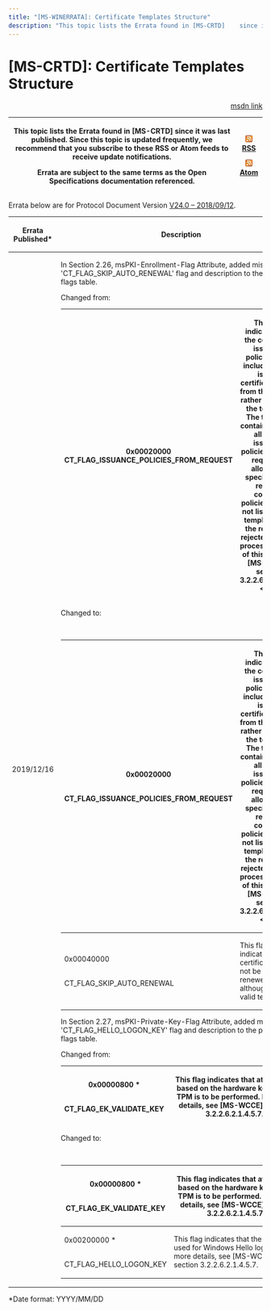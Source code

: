 ```yaml
---
title: "[MS-WINERRATA]: Certificate Templates Structure"
description: "This topic lists the Errata found in [MS-CRTD]    since it was last published. Since this topic is updated frequently, we    recommend that you"
---
```


# [MS-CRTD]: Certificate Templates Structure

<p align="right"><a href="https://msdn.microsoft.com/en-us/library/6898053e-8726-4209-ade2-37f8b0474c99">msdn link</a></p>
<p> </p>

<table>
 <thead>
  <tr>
   <th>
   <p>This topic lists the Errata found in [MS-CRTD]
   since it was last published. Since this topic is updated frequently, we
   recommend that you subscribe to these RSS or Atom feeds to receive update
   notifications.</p>
   <p>Errata are subject to the same terms as the
   Open Specifications documentation referenced.</p>
   </th>
   <th>
   <p><img id="Picture 389" src="MS-WINERRATA_files/image002.png"><span><a href="http://blogs.msdn.com/b/protocol_content_errata/rss.aspx">RSS</a></span>
   </p>
   <p><img id="Picture 388" src="MS-WINERRATA_files/image002.png"><span><a href="http://blogs.msdn.com/b/protocol_content_errata/atom.aspx">Atom</a></span>
   </p>
   <p> </p>
   </th>
  </tr>
 </thead>
</table>

<p>Errata below are for Protocol Document Version <span><a href="https://docs.microsoft.com/en-us/openspecs/windows_protocols/ms-crtd/4c6950e4-1dc2-4ae3-98c3-b8919bb73822">V24.0
– 2018/09/12</a></span>.</p>

<table><thead>
  <tr>
   <th>
   <p>Errata Published*</p>
   </th>
   <th>
   <p>Description</p>
   </th>
  </tr>
 </thead><tbody><tr>
  <td>
  <p>2019/12/16</p>
  </td>
  <td>
  <p>In Section 2.26, msPKI-Enrollment-Flag Attribute,
  added missing 'CT_FLAG_SKIP_AUTO_RENEWAL' flag and description to the
  enrollment flags table.</p>
  <p> </p>
  <p>Changed from: </p>
  <p> </p>
  <p> </p>
  <table>
   <thead>
    <tr>
     <th>
     <p>0x00020000 CT_FLAG_ISSUANCE_POLICIES_FROM_REQUEST</p>
     </th>
     <th>
     <p>This flag indicates that the certificate issuance
     policies to be included in the issued certificate come from the request
     rather than from the template. The template contains a list of all of the
     issuance policies that the request is allowed to specify; if the request
     contains policies that are not listed in the template, then the request is
     rejected. For the processing rules of this flag, see [MS-WCCE] section
     3.2.2.6.2.1.4.5.8.&lt;33&gt;</p>
     </th>
    </tr>
   </thead>
  </table>
  <p> </p>
  <p> </p>
  <p> </p>
  <p>Changed to:</p>
  <p> </p>
  <p> </p>
  <table><thead>
    <tr>
     <th>
     <p>0x00020000<br><br></p>
     <p>CT_FLAG_ISSUANCE_POLICIES_FROM_REQUEST</p>
     </th>
     <th>
     <p>This flag indicates that the certificate issuance
     policies to be included in the issued certificate come from the request rather
     than from the template. The template contains a list of all of the
     issuance policies that the request is allowed to specify; if the request
     contains policies that are not listed in the template, then the request is
     rejected. For the processing rules of this flag, see [MS-WCCE] section
     3.2.2.6.2.1.4.5.8.&lt;33&gt;</p>
     </th>
    </tr>
   </thead><tbody><tr>
    <td>
    <p>0x00040000 <br><br></p>
    <p>CT_FLAG_SKIP_AUTO_RENEWAL</p>
    </td>
    <td>
    <p>This flag indicates that the certificate should not
    be auto-renewed, although it has a valid template.</p>
    </td>
   </tr></tbody></table>
  <p> </p>
  <p> </p>
  <p>In Section 2.27, msPKI-Private-Key-Flag Attribute, added
  missing 'CT_FLAG_HELLO_LOGON_KEY' flag and description to the private key
  flags table.</p>
  <p> </p>
  <p>Changed from: </p>
  <p> </p>
  <table>
   <thead>
    <tr>
     <th>
     <p>0x00000800 * <br><br></p>
     <p>CT_FLAG_EK_VALIDATE_KEY</p>
     </th>
     <th>
     <p>This flag indicates that attestation based on the
     hardware key of the TPM is to be performed. For more details, see
     [MS-WCCE] section 3.2.2.6.2.1.4.5.7.</p>
     </th>
    </tr>
   </thead>
  </table>
  <p> </p>
  <p> </p>
  <p> </p>
  <p>Changed to:</p>
  <p> </p>
  <p> </p>
  <table><thead>
    <tr>
     <th>
     <p>0x00000800 * <br><br></p>
     <p>CT_FLAG_EK_VALIDATE_KEY</p>
     </th>
     <th>
     <p>This flag indicates that attestation based on the
     hardware key of the TPM is to be performed. For more details, see
     [MS-WCCE] section 3.2.2.6.2.1.4.5.7.</p>
     </th>
    </tr>
   </thead><tbody><tr>
    <td>
    <p>0x00200000 * <br><br></p>
    <p>CT_FLAG_HELLO_LOGON_KEY</p>
    </td>
    <td>
    <p>This flag indicates that the key is used for Windows
    Hello logon. For more details, see [MS-WCCE] section 3.2.2.6.2.1.4.5.7.</p>
    </td>
   </tr></tbody></table>
  <p>
  </td>
 </tr></tbody></table>

<p>*Date format: YYYY/MM/DD</p>


                